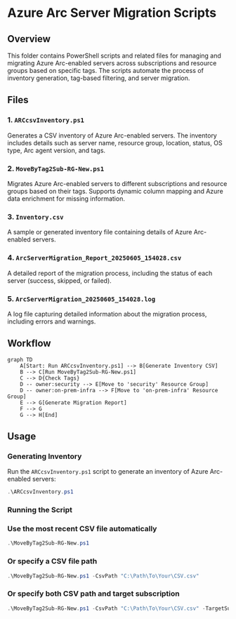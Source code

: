 # Azure Arc Server Migration Scripts

## Overview

This folder contains PowerShell scripts and related files for managing and migrating Azure Arc-enabled servers across subscriptions and resource groups based on specific tags. The scripts automate the process of inventory generation, tag-based filtering, and server migration.

## Files

### 1. `ARCcsvInventory.ps1`
Generates a CSV inventory of Azure Arc-enabled servers. The inventory includes details such as server name, resource group, location, status, OS type, Arc agent version, and tags.

### 2. `MoveByTag2Sub-RG-New.ps1`
Migrates Azure Arc-enabled servers to different subscriptions and resource groups based on their tags. Supports dynamic column mapping and Azure data enrichment for missing information.

### 3. `Inventory.csv`
A sample or generated inventory file containing details of Azure Arc-enabled servers.

### 4. `ArcServerMigration_Report_20250605_154028.csv`
A detailed report of the migration process, including the status of each server (success, skipped, or failed).

### 5. `ArcServerMigration_20250605_154028.log`
A log file capturing detailed information about the migration process, including errors and warnings.

## Workflow

```mermaid
graph TD
    A[Start: Run ARCcsvInventory.ps1] --> B[Generate Inventory CSV]
    B --> C[Run MoveByTag2Sub-RG-New.ps1]
    C --> D{Check Tags}
    D -- owner:security --> E[Move to 'security' Resource Group]
    D -- owner:on-prem-infra --> F[Move to 'on-prem-infra' Resource Group]
    E --> G[Generate Migration Report]
    F --> G
    G --> H[End]
```

## Usage

### Generating Inventory
Run the `ARCcsvInventory.ps1` script to generate an inventory of Azure Arc-enabled servers:
```powershell
.\ARCcsvInventory.ps1
```

### Running the Script

### Use the most recent CSV file automatically
```powershell
.\MoveByTag2Sub-RG-New.ps1
```
### Or specify a CSV file path
```powershell
.\MoveByTag2Sub-RG-New.ps1 -CsvPath "C:\Path\To\Your\CSV.csv"
```
### Or specify both CSV path and target subscription
```powershell
.\MoveByTag2Sub-RG-New.ps1 -CsvPath "C:\Path\To\Your\CSV.csv" -TargetSubscriptionName "Your Target Sub"
```
